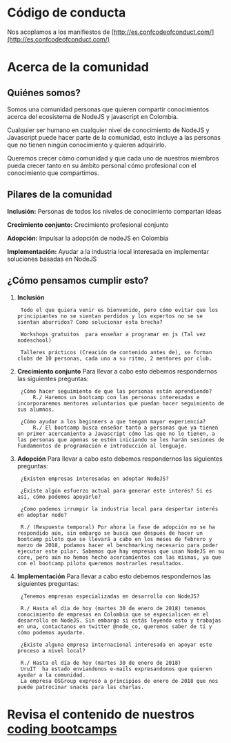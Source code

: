 # Código de conducta
Nos acoplamos a los manifiestos de [http://es.confcodeofconduct.com/](http://es.confcodeofconduct.com/)

# Acerca de la comunidad

## Quiénes somos?
Somos una comunidad personas que quieren compartir conocimientos acerca del ecosistema de NodeJS y javascript en Colombia. 

Cualquier ser humano en cualquier nivel de conocimiento de NodeJS y Javascript puede hacer parte de la comunidad, esto incluye a las personas que no tienen ningún conocimiento y quieren adquirirlo.

Queremos crecer cómo comunidad y que cada uno de nuestros miembros pueda crecer tanto en su ámbito personal cómo profesional con el conocimiento que compartimos.


## Pilares de la comunidad

**Inclusión:** Personas de todos los niveles de conocimiento compartan ideas

**Crecimiento conjunto:** Crecimiento profesional conjunto

**Adopción:** Impulsar la adopción de nodeJS en Colombia

**Implementación:** Ayudar a la industria local interesada en implementar soluciones basadas en NodeJS


## ¿Cómo pensamos cumplir esto?

1. **Inclusión**

        Todo el que quiera venir es bienvenido, pero cómo evitar que los principiantes no se sientan perdidos y los expertos no se se sientan aburridos? Como solucionar esta brecha?

        Workshops gratuitos  para enseñar a programar en js (Tal vez nodeschool)
        
        Talleres prácticos (Creación de contenido antes de), se forman clubs de 10 personas, cada uno a su ritmo, 2 mentores por club.

2. **Crecimiento conjunto**
        Para llevar a cabo esto debemos respondernos las siguientes preguntas:

        ¿Cómo hacer seguimiento de que las personas están aprendiendo?
            R./ Haremos un bootcamp con las personas interesadas e incorporaremos mentores voluntarios que puedan hacer seguimiento de sus alumnos.

        ¿Cómo ayudar a los beginners a que tengan mayor experiencia?
            R./ El bootcamp busca enseñar tanto a personas que ya tienen un primer acercamiento a Javascript cómo las que no lo tienen, a las personas que apenas se estén iniciando se les harán sesiones de Fundamentos de programación e introducción al lenguaje.

3. **Adopción**
        Para llevar a cabo esto debemos respondernos las siguientes preguntas:

        ¿Existen empresas interesadas en adoptar NodeJS?
        
        ¿Existe algún esfuerzo actual para generar este interés? Si es así, cómo podemos apoyarlo?
        
        ¿Como podemos irrumpir la industria local para despertar interés en adoptar node?

        R./ (Respuesta temporal) Por ahora la fase de adopción no se ha respondido aún, sin embargo se busca que después de hacer un bootcamp piloto que se llevará a cabo en los meses de febrero y marzo de 2018, podamos hacer el benchmarking necesario para poder ejecutar este pilar. Sabemos que hay empresas que usan NodeJS en su core, pero aún no hemos hecho acercamientos con las mismas, ya que con el bootcamp piloto queremos mostrarles resultados.

4. **Implementación**
        Para llevar a cabo esto debemos respondernos las siguientes preguntas:

        ¿Tenemos empresas especializadas en desarrollo con NodeJS?

        R./ Hasta el día de hoy (martes 30 de enero de 2018) tenemos conocimiento de empresas en Colombia que se especialicen en el desarrollo en NodeJS. Sin embargo si estás leyendo esto y trabajas en una, contactanos en twitter @node_co, queremos saber de tí y cómo podemos ayudarte.
        
        ¿Existe alguna empresa internacional interesada en apoyar este proceso a nivel local?

        R./ Hasta el día de hoy (martes 30 de enero de 2018) 
        UruIT  ha estado enviandonos e-mails expresandonos que quieren ayudar a la comunidad.
        La empresa OSGroup expresó a principios de enero de 2018 que nos puede patrocinar snacks para las charlas.

# Revisa el contenido de nuestros [coding bootcamps](https://github.com/node-co/acerca/tree/master/bootcamps)
